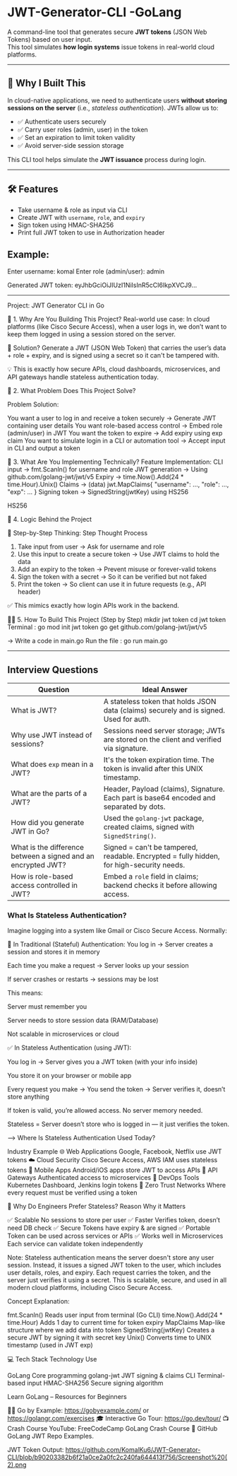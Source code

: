 # JWT-Generator-CLI -GoLang
    
A command-line tool that generates secure **JWT tokens** (JSON Web Tokens) based on user input.  
This tool simulates **how login systems** issue tokens in real-world cloud platforms.

---

## 📌 Why I Built This

In cloud-native applications, we need to authenticate users **without storing sessions on the server** (i.e., *stateless authentication*). JWTs allow us to:
- ✅ Authenticate users securely
- ✅ Carry user roles (admin, user) in the token
- ✅ Set an expiration to limit token validity
- ✅ Avoid server-side session storage

This CLI tool helps simulate the **JWT issuance** process during login.

----

## 🛠 Features

- Take username & role as input via CLI
- Create JWT with `username`, `role`, and `expiry`
- Sign token using HMAC-SHA256
- Print full JWT token to use in Authorization header

##  Example:
Enter username: komal
Enter role (admin/user): admin

Generated JWT token:
eyJhbGciOiJIUzI1NiIsInR5cCI6IkpXVCJ9...

---------------------------------------------------------------------------------
Project: JWT Generator CLI in Go

🎯 1. Why Are You Building This Project?
Real-world use case: In cloud platforms (like Cisco Secure Access), when a user logs in, we don’t want to keep them logged in using a session stored on the server.

🔐 Solution? Generate a JWT (JSON Web Token) that carries the user’s data + role + expiry, and is signed using a secret so it can't be tampered with.

💡 This is exactly how secure APIs, cloud dashboards, microservices, and API gateways handle stateless authentication today.

🔧 2. What Problem Does This Project Solve?

Problem	Solution:

You want a user to log in and receive a token securely ->	Generate JWT containing user details
You want role-based access control -> 	Embed role (admin/user) in JWT
You want the token to expire ->	Add expiry using exp claim
You want to simulate login in a CLI or automation tool ->	Accept input in CLI and output a token

🧠 3. What Are You Implementing Technically?
Feature	Implementation:
CLI input	-> fmt.Scanln() for username and role
JWT generation	-> Using github.com/golang-jwt/jwt/v5
Expiry ->	time.Now().Add(24 * time.Hour).Unix()
Claims -> (data)	jwt.MapClaims{ "username": ..., "role": ..., "exp": ... }
Signing token	-> SignedString(jwtKey) using HS256

HS256

🧠 4. Logic Behind the Project

🔄 Step-by-Step Thinking:
Step	Thought Process
1. Take input from user ->	Ask for username and role
2. Use this input to create a secure token	-> Use JWT claims to hold the data
3. Add an expiry to the token	-> Prevent misuse or forever-valid tokens
4. Sign the token with a secret	-> So it can be verified but not faked
5. Print the token	-> So client can use it in future requests (e.g., API header)

✅ This mimics exactly how login APIs work in the backend.

🧑‍💻 5. How To Build This Project (Step by Step)
mkdir jwt token
cd jwt token
 Terminal : 
 go mod init jwt token
 go get github.com/golang-jwt/jwt/v5

-> Write a code in main.go
Run the file : go run main.go

-----------------------------------------------
Interview Questions
------------------------------------------------

| Question                                                      | Ideal Answer                                                                             |
| ------------------------------------------------------------- | ---------------------------------------------------------------------------------------- |
| What is JWT?                                                  | A stateless token that holds JSON data (claims) securely and is signed. Used for auth.   |
| Why use JWT instead of sessions?                              | Sessions need server storage; JWTs are stored on the client and verified via signature.  |
| What does `exp` mean in a JWT?                                | It's the token expiration time. The token is invalid after this UNIX timestamp.          |
| What are the parts of a JWT?                                  | Header, Payload (claims), Signature. Each part is base64 encoded and separated by dots.  |
| How did you generate JWT in Go?                               | Used the `golang-jwt` package, created claims, signed with `SignedString()`.             |
| What is the difference between a signed and an encrypted JWT? | Signed = can't be tampered, readable. Encrypted = fully hidden, for high-security needs. |
| How is role-based access controlled in JWT?                   | Embed a `role` field in claims; backend checks it before allowing access.                |


### What Is Stateless Authentication?
Imagine logging into a system like Gmail or Cisco Secure Access. Normally:

🔴 In Traditional (Stateful) Authentication:
You log in → Server creates a session and stores it in memory

Each time you make a request → Server looks up your session

If server crashes or restarts → sessions may be lost

This means:

Server must remember you

Server needs to store session data (RAM/Database)

Not scalable in microservices or cloud

✅ In Stateless Authentication (using JWT):

You log in → Server gives you a JWT token (with your info inside)

You store it on your browser or mobile app

Every request you make → You send the token → Server verifies it, doesn’t store anything

If token is valid, you’re allowed access. No server memory needed.

Stateless = Server doesn’t store who is logged in — it just verifies the token.

--> Where Is Stateless Authentication Used Today?

Industry	Example
🌐 Web Applications	Google, Facebook, Netflix use JWT tokens
☁️ Cloud Security	Cisco Secure Access, AWS IAM uses stateless tokens
📱 Mobile Apps	Android/iOS apps store JWT to access APIs
🔐 API Gateways	Authenticated access to microservices
🚀 DevOps Tools	Kubernetes Dashboard, Jenkins login tokens
🧠 Zero Trust Networks	Where every request must be verified using a token

🧠 Why Do Engineers Prefer Stateless?
Reason	Why it Matters

✅ Scalable	No sessions to store per user
✅ Faster	Verifies token, doesn’t need DB check
✅ Secure	Tokens have expiry & are signed
✅ Portable	Token can be used across services or APIs
✅ Works well in Microservices	Each service can validate token independently

Note: Stateless authentication means the server doesn't store any user session. Instead, it issues a signed JWT token to the user, which includes user details, roles, and expiry. Each request carries the token, and the server just verifies it using a secret. This is scalable, secure, and used in all modern cloud platforms, including Cisco Secure Access.


Concept	Explanation: 

fmt.Scanln()	Reads user input from terminal (Go CLI)
time.Now().Add(24 * time.Hour)	Adds 1 day to current time for token expiry
MapClaims	Map-like structure where we add data into token
SignedString(jwtKey)	Creates a secure JWT by signing it with secret key
Unix()	Converts time to UNIX timestamp (used in JWT exp)

💻 Tech Stack
Technology	Use

GoLang	Core programming
golang-jwt	JWT signing & claims
CLI	Terminal-based input
HMAC-SHA256	Secure signing algorithm

Learn GoLang – Resources for Beginners

🧑‍💻 Go by Example: https://gobyexample.com/ or
   https://golangr.com/exercises
🎓 Interactive Go Tour: https://go.dev/tour/
📺 Crash Course	YouTube: FreeCodeCamp GoLang Crash Course
🐙 GitHub	GoLang JWT Repo Examples.

JWT Token Output: 
https://github.com/KomalKu6/JWT-Generator-CLI/blob/b90203382b6f21a0ce2a0fc2c240fa644413f756/Screenshot%20(2).png

